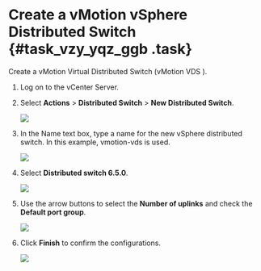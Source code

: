 # Create a vMotion vSphere Distributed Switch {#task_vzy_yqz_ggb .task}

Create a vMotion Virtual Distributed Switch \(vMotion VDS \).

1.  Log on to the vCenter Server. 
2.  Select **Actions** \> **Distributed Switch** \> **New Distributed Switch**. 

    ![](http://static-aliyun-doc.oss-cn-hangzhou.aliyuncs.com/assets/img/84632/154705643335546_en-US.png)

3.  In the Name text box, type a name for the new vSphere distributed switch. In this example, vmotion-vds is used. 

    ![](http://static-aliyun-doc.oss-cn-hangzhou.aliyuncs.com/assets/img/84632/154705643435548_en-US.png)

4.  Select **Distributed switch 6.5.0**. 

    ![](http://static-aliyun-doc.oss-cn-hangzhou.aliyuncs.com/assets/img/84632/154705643435549_en-US.png)

5.  Use the arrow buttons to select the **Number of uplinks** and check the **Default port group**. 

    ![](http://static-aliyun-doc.oss-cn-hangzhou.aliyuncs.com/assets/img/84632/154705643435550_en-US.png)

6.  Click **Finish** to confirm the configurations. 

    ![](http://static-aliyun-doc.oss-cn-hangzhou.aliyuncs.com/assets/img/84632/154705643435551_en-US.png)


